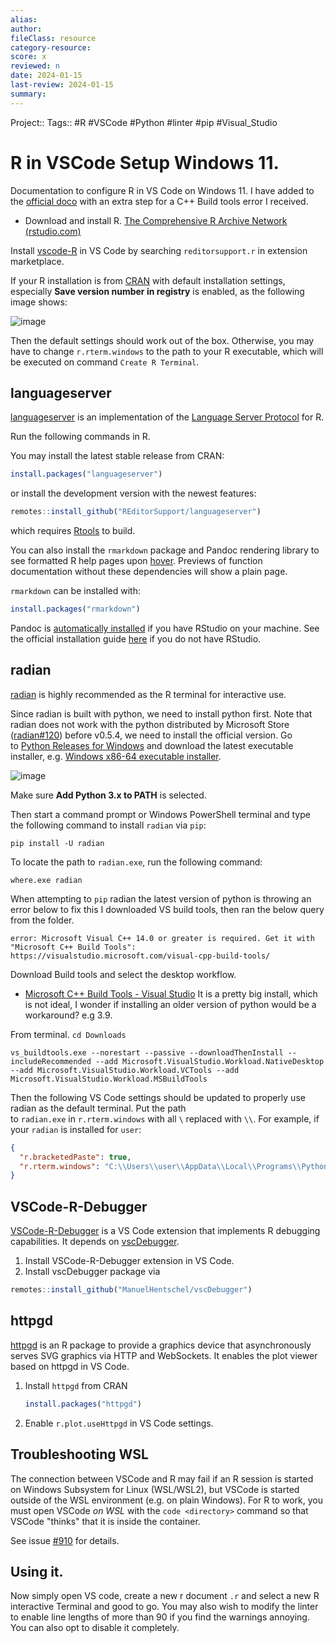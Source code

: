 ```yaml
---
alias:
author:
fileClass: resource
category-resource:
score: x
reviewed: n
date: 2024-01-15
last-review: 2024-01-15
summary: 
---
```

Project::
Tags:: #R #VSCode #Python #linter #pip #Visual_Studio 
# R in VSCode Setup Windows 11.

Documentation to configure R in VS Code on Windows 11. I have added to the [official doco](https://github.com/REditorSupport/vscode-R/wiki/Installation:-Windows) with an extra step for a C++ Build tools error I received.

- Download and install R. [The Comprehensive R Archive Network (rstudio.com)](https://cran.rstudio.com/)

Install [vscode-R](https://marketplace.visualstudio.com/items?itemName=REditorSupport.r) in VS Code by searching `reditorsupport.r` in extension marketplace.

If your R installation is from [CRAN](http://cran.r-project.org/mirrors.html) with default installation settings, especially **Save version number in registry** is enabled, as the following image shows:

![image](https://user-images.githubusercontent.com/4662568/76700772-ca94ee00-66f5-11ea-97bc-f89afeaf1bd3.png)

Then the default settings should work out of the box. Otherwise, you may have to change `r.rterm.windows` to the path to your R executable, which will be executed on command `Create R Terminal`.

## [](https://github.com/REditorSupport/vscode-R/wiki/Installation:-Windows#languageserver)languageserver

[languageserver](https://github.com/REditorSupport/languageserver) is an implementation of the [Language Server Protocol](https://microsoft.github.io/language-server-protocol/) for R.

Run the following commands in R.

You may install the latest stable release from CRAN:

```r
install.packages("languageserver")
```

or install the development version with the newest features:

```r
remotes::install_github("REditorSupport/languageserver")
```

which requires [Rtools](https://cran.r-project.org/bin/windows/Rtools/) to build.

You can also install the `rmarkdown` package and Pandoc rendering library to see formatted R help pages upon [hover](https://github.com/REditorSupport/vscode-R/wiki/Installation:-Windows#hover). Previews of function documentation without these dependencies will show a plain page.

`rmarkdown` can be installed with:

```r
install.packages("rmarkdown")
```

Pandoc is [automatically installed](https://alexd106.github.io/intro2R/install_rmarkdown.html) if you have RStudio on your machine. See the official installation guide [here](https://pandoc.org/installing.html) if you do not have RStudio.

## [](https://github.com/REditorSupport/vscode-R/wiki/Installation:-Windows#radian)radian

[radian](https://github.com/randy3k/radian) is highly recommended as the R terminal for interactive use.

Since radian is built with python, we need to install python first. Note that radian does not work with the python distributed by Microsoft Store ([radian#120](https://github.com/randy3k/radian/issues/120)) before v0.5.4, we need to install the official version. Go to [Python Releases for Windows](https://www.python.org/downloads/windows/) and download the latest executable installer, e.g. [Windows x86-64 executable installer](https://www.python.org/ftp/python/3.7.7/python-3.7.7-amd64.exe).

![image](https://user-images.githubusercontent.com/4662568/76701870-219fc080-6700-11ea-8487-18ab880dab88.png)

Make sure **Add Python 3.x to PATH** is selected.

Then start a command prompt or Windows PowerShell terminal and type the following command to install `radian` via `pip`:

```shell
pip install -U radian
```

To locate the path to `radian.exe`, run the following command:

```shell
where.exe radian
```

When attempting to `pip` radian the latest version of python is throwing an error below to fix this I downloaded VS build tools, then ran the below query from the folder.

```
error: Microsoft Visual C++ 14.0 or greater is required. Get it with "Microsoft C++ Build Tools": https://visualstudio.microsoft.com/visual-cpp-build-tools/
```

Download Build tools and select the desktop workflow. 
- [Microsoft C++ Build Tools - Visual Studio](https://visualstudio.microsoft.com/visual-cpp-build-tools/)
It is a pretty big install, which is not ideal, I wonder if installing an older version of python would be a workaround? e.g 3.9.

From terminal. `cd Downloads`

```shell
vs_buildtools.exe --norestart --passive --downloadThenInstall --includeRecommended --add Microsoft.VisualStudio.Workload.NativeDesktop --add Microsoft.VisualStudio.Workload.VCTools --add Microsoft.VisualStudio.Workload.MSBuildTools
```

Then the following VS Code settings should be updated to properly use radian as the default terminal. Put the path to `radian.exe` in `r.rterm.windows` with all `\` replaced with `\\`. For example, if your `radian` is installed for `user`:

```json
{
  "r.bracketedPaste": true,
  "r.rterm.windows": "C:\\Users\\user\\AppData\\Local\\Programs\\Python\\Python37\\Scripts\\radian.exe"
}
```

## [](https://github.com/REditorSupport/vscode-R/wiki/Installation:-Windows#vscode-r-debugger)VSCode-R-Debugger

[VSCode-R-Debugger](https://marketplace.visualstudio.com/items?itemName=RDebugger.r-debugger) is a VS Code extension that implements R debugging capabilities. It depends on [vscDebugger](https://github.com/ManuelHentschel/vscDebugger).

1. Install VSCode-R-Debugger extension in VS Code.
2. Install vscDebugger package via

```r
remotes::install_github("ManuelHentschel/vscDebugger")
```

## [](https://github.com/REditorSupport/vscode-R/wiki/Installation:-Windows#httpgd)httpgd

[httpgd](https://github.com/nx10/httpgd) is an R package to provide a graphics device that asynchronously serves SVG graphics via HTTP and WebSockets. It enables the plot viewer based on httpgd in VS Code.

1. Install `httpgd` from CRAN
    
    ```r
    install.packages("httpgd")
    ```
    
2. Enable `r.plot.useHttpgd` in VS Code settings.
    
## [](https://github.com/REditorSupport/vscode-R/wiki/Installation:-Windows#troubleshooting-wsl)Troubleshooting WSL

The connection between VSCode and R may fail if an R session is started on Windows Subsystem for Linux (WSL/WSL2), but VSCode is started outside of the WSL environment (e.g. on plain Windows). For R to work, you must open VSCode _on WSL_ with the `code <directory>` command so that VSCode "thinks" that it is inside the container.

See issue [#910](https://github.com/REditorSupport/vscode-R/issues/910) for details.

## Using it. 

Now simply open VS code, create a new r document `.r` and select a new R interactive Terminal and good to go. You may also wish to modify the linter to enable line lengths of more than 90 if you find the warnings annoying. You can also opt to disable it completely.

